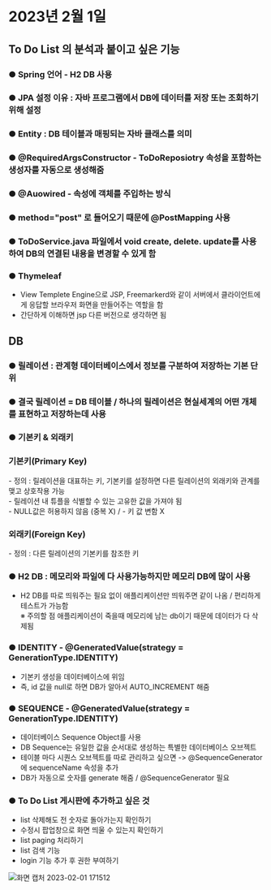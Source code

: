 # 2023년 2월 1일

## To Do List 의 분석과 붙이고 싶은 기능 <br>

### ● Spring 언어 - H2 DB 사용<br>

### ● JPA 설정 이유 : 자바 프로그램에서 DB에 데이터를 저장 또는 조회하기 위해 설정<br>

### ● Entity : DB 테이블과 매핑되는 자바 클래스를 의미<br>

### ● @RequiredArgsConstructor - ToDoReposiotry 속성을 포함하는 생성자를 자동으로 생성해줌<br>

### ● @Auowired - 속성에 객체를 주입하는 방식<br>

### ● method="post" 로 들어오기 때문에 @PostMapping 사용<br>

### ● ToDoService.java 파일에서 void create, delete. update를 사용하여 DB의 연결된 내용을 변경할 수 있게 함<br>

### ● Thymeleaf<br>
- View Templete Engine으로 JSP, Freemarkerd와 같이 서버에서 클라이언트에게 응답할 브라우저 화면을 만들어주는 역할을 함<br>
- 간단하게 이해하면 jsp 다른 버전으로 생각하면 됨<br>

## DB

### ● 릴레이션 : 관계형 데이터베이스에서 정보를 구분하여 저장하는 기본 단위<br>

### ● 결국 릴레이션 = DB 테이블 / 하나의 릴레이션은 현실세계의 어떤 개체를 표현하고 저장하는데 사용<br>

### ● 기본키 & 외래키<br>

<h3>기본키(Primary Key)</h3>
- 정의 : 릴레이션을 대표하는 키, 기본키를 설정하면 다른 릴레이션의 외래키와 관계를 맺고 상호작용 가능<br>
- 릴레이션 내 튜플을 식별할 수 있는 고유한 값을 가져야 됨<br>
- NULL값은 허용하지 않음 (중복 X) / - 키 값 변함 X<br>

<h3>외래키(Foreign Key)</h3>
- 정의 : 다른 릴레이션의 기본키를 참조한 키<br>

### ● H2 DB : 메모리와 파일에 다 사용가능하지만 메모리 DB에 많이 사용<br>
- H2 DB를 따로 띄워주는 필요 없이 애플리케이션만 띄워주면 같이 나옴 / 편리하게 테스트가 가능함<br>
※ 주의할 점 애플리케이션이 죽을때 메모리에 남는 db이기 때문에 데이터가 다 삭제됨<br>

### ● IDENTITY - @GeneratedValue(strategy = GenerationType.IDENTITY)<br>
- 기본키 생성을 데이터베이스에 위임<br>
- 즉, id 값을 null로 하면 DB가 알아서 AUTO_INCREMENT 해줌<br>

### ● SEQUENCE - @GeneratedValue(strategy = GenerationType.IDENTITY)<br>
- 데이터베이스 Sequence Object를 사용<br>
- DB Sequence는 유일한 값을 순서대로 생성하는 특별한 데이터베이스 오브젝트<br>
- 테이블 마다 시퀀스 오브젝트를 따로 관리하고 싶으면 -> @SequenceGenerator에 sequenceName 속성을 추가<br>
- DB가 자동으로 숫자를 generate 해줌 / @SequenceGenerator 필요<br>

### ● To Do List 게시판에 추가하고 싶은 것<br>
- list 삭제해도 전 숫자로 돌아가는지 확인하기<br>
- 수정시 팝업창으로 화면 띄울 수 있는지 확인하기<br>
- list paging 처리하기<br>
- list 검색 기능<br>
- login 기능 추가 후 권한 부여하기<br>

![화면 캡처 2023-02-01 171512](https://user-images.githubusercontent.com/105115200/215987651-4d537215-cafd-4d46-b211-d3e719567434.png)
